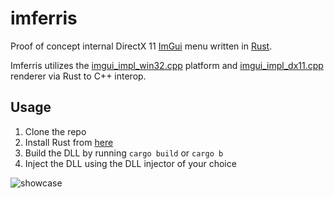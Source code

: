 # imferris

Proof of concept internal DirectX 11 [ImGui](https://github.com/ocornut/imgui) menu written in [Rust](https://www.rust-lang.org/).

Imferris utilizes the [imgui_impl_win32.cpp](https://github.com/ocornut/imgui/blob/master/backends/imgui_impl_win32.cpp) platform and [imgui_impl_dx11.cpp](https://github.com/ocornut/imgui/blob/master/backends/imgui_impl_dx11.cpp) renderer via Rust to C++ interop.

## Usage

1. Clone the repo
2. Install Rust from [here](https://www.rust-lang.org/)
3. Build the DLL by running `cargo build` or `cargo b`
4. Inject the DLL using the DLL injector of your choice

![showcase](https://user-images.githubusercontent.com/100025337/177890937-fe4e0001-6f0f-4cc1-8af5-5e1e0bdb524f.png)
